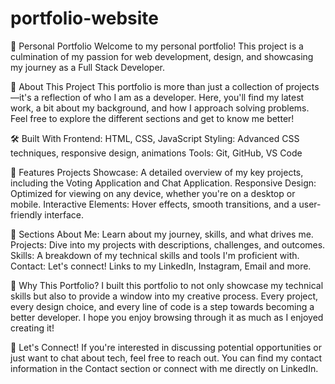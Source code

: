 # portfolio-website
🎨 Personal Portfolio
Welcome to my personal portfolio! This project is a culmination of my passion for web development, design, and showcasing my journey as a Full Stack Developer.

🌟 About This Project
This portfolio is more than just a collection of projects—it's a reflection of who I am as a developer. Here, you'll find my latest work, a bit about my background, and how I approach solving problems. Feel free to explore the different sections and get to know me better!

🛠️ Built With
Frontend: HTML, CSS, JavaScript
Styling: Advanced CSS techniques, responsive design, animations
Tools: Git, GitHub, VS Code


🚀 Features
Projects Showcase: A detailed overview of my key projects, including the Voting Application and Chat Application.
Responsive Design: Optimized for viewing on any device, whether you're on a desktop or mobile.
Interactive Elements: Hover effects, smooth transitions, and a user-friendly interface.


📂 Sections
About Me: Learn about my journey, skills, and what drives me.
Projects: Dive into my projects with descriptions, challenges, and outcomes.
Skills: A breakdown of my technical skills and tools I'm proficient with.
Contact: Let's connect! Links to my LinkedIn, Instagram, Email and more.

📝 Why This Portfolio?
I built this portfolio to not only showcase my technical skills but also to provide a window into my creative process. Every project, every design choice, and every line of code is a step towards becoming a better developer. I hope you enjoy browsing through it as much as I enjoyed creating it!


👋 Let's Connect!
If you're interested in discussing potential opportunities or just want to chat about tech, feel free to reach out. You can find my contact information in the Contact section or connect with me directly on LinkedIn.
